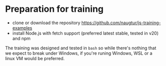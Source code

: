 # Preparation for training
 
- clone or download the repository https://github.com/naugtur/js-training-examples
- install Node.js with fetch support (preferred latest stable, tested in v20) and npm

The training was designed and tested in `bash` so while there's nothing that we expect to break under Windows, if you're runing Windows, WSL or a linux VM would be preferred.
